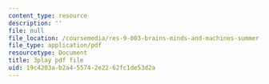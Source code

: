 ```yaml
---
content_type: resource
description: ''
file: null
file_location: /coursemedia/res-9-003-brains-minds-and-machines-summer-course-summer-2015/19c4203ab2a455742e2262fc1de53d2a_-05tcR4izaw.pdf
file_type: application/pdf
resourcetype: Document
title: 3play pdf file
uid: 19c4203a-b2a4-5574-2e22-62fc1de53d2a
---
```

